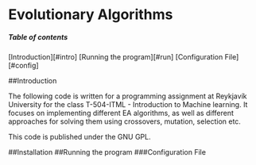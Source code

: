 Evolutionary Algorithms
=====================

##### Table of contents

[Introduction][#intro]
[Running the program][#run]
[Configuration File][#config]


<a name="intro" />
##Introduction

The following code is written for a programming assignment at Reykjavík University for the class T-504-ITML - Introduction to Machine learning.
It focuses on implementing different EA algorithms, as well as different
approaches for solving them using crossovers, mutation, selection etc.

This code is published under the GNU GPL.

<a name="install" />
##Installation


<a name="run" />
##Running the program

<a name="config" />
###Configuration File